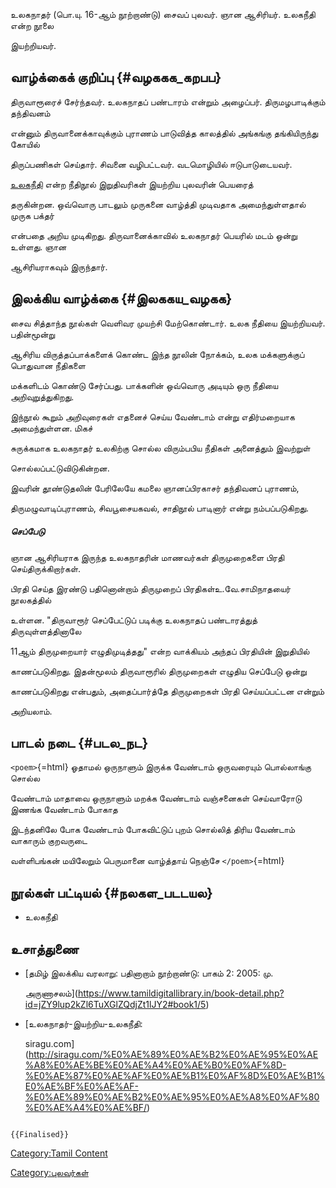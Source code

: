 உலகநாதர் (பொ.யு. 16-ஆம் நூற்றாண்டு) சைவப் புலவர். ஞான ஆசிரியர். உலகநீதி என்ற நூலை
இயற்றியவர்.

## வாழ்க்கைக் குறிப்பு {#வழககக_கறபப}

திருவாரூரைச் சேர்ந்தவர். உலகநாதப் பண்டாரம் என்றும் அழைப்பர். திருமழபாடிக்கும் தந்திவனம்
என்னும் திருவானைக்காவுக்கும் புராணம் பாடுவித்த காலத்தில் அங்கங்கு தங்கியிருந்து கோயில்
திருப்பணிகள் செய்தார். சிவனை வழிபட்டவர். வடமொழியில் ஈடுபாடுடையவர்.
[உலகநீதி](உலகநீதி "wikilink") என்ற நீதிநூல் இறுதிவரிகள் இயற்றிய புலவரின் பெயரைத்
தருகின்றன. ஒவ்வொரு பாடலும் முருகனை வாழ்த்தி முடிவதாக அமைந்துள்ளதால் முருக பக்தர்
என்பதை அறிய முடிகிறது. திருவானைக்காவில் உலகநாதர் பெயரில் மடம் ஒன்று உள்ளது. ஞான
ஆசிரியராகவும் இருந்தார்.

## இலக்கிய வாழ்க்கை {#இலககய_வழகக}

சைவ சித்தாந்த நூல்கள் வெளிவர முயற்சி மேற்கொண்டார். உலக நீதியை இயற்றியவர். பதின்மூன்று
ஆசிரிய விருத்தப்பாக்களைக் கொண்ட இந்த நூலின் நோக்கம், உலக மக்களுக்குப் பொதுவான நீதிகளை
மக்களிடம் கொண்டு சேர்ப்பது. பாக்களின் ஒவ்வொரு அடியும் ஒரு நீதியை அறிவுறுத்துகிறது.
இந்நூல் கூறும் அறிவுரைகள் எதனைச் செய்ய வேண்டாம் என்று எதிர்மறையாக அமைந்துள்ளன. மிகச்
சுருக்கமாக உலகநாதர் உலகிற்கு சொல்ல விரும்பபிய நீதிகள் அனைத்தும் இவற்றுள்
சொல்லப்பட்டுவிடுகின்றன.

இவரின் தூண்டுதலின் பேரிலேயே கமலை ஞானப்பிரகாசர் தந்திவனப் புராணம்,
திருமழுவாடிப்புராணம், சிவபூசையகவல், சாதிநூல் பாடினார் என்று நம்பப்படுகிறது.

##### செப்பேடு

ஞான ஆசிரியராக இருந்த உலகநாதரின் மாணவர்கள் திருமுறைகளை பிரதி செய்திருக்கிறார்கள்.
பிரதி செய்த இரண்டு பதினொன்றாம் திருமுறைப் பிரதிகள்உ.வே.சாமிநாதயைர் நூலகத்தில்
உள்ளன. \"திருவாரூர் செப்பேட்டுப் படிக்கு உலகநாதப் பண்டாரத்துத் திருவுள்ளத்தினாலே
11ஆம் திருமுறையார் எழுதிமுடித்தது\" என்ற வாக்கியம் அந்தப் பிரதியின் இறுதியில்
காணப்படுகிறது. இதன்மூலம் திருவாரூரில் திருமுறைகள் எழுதிய செப்பேடு ஒன்று
காணப்படுகிறது என்பதும், அதைப்பார்த்தே திருமுறைகள் பிரதி செய்யப்பட்டன என்றும்
அறியலாம்.

## பாடல் நடை {#படல_நட}

`<poem>`{=html} ஓதாமல் ஒருநாளும் இருக்க வேண்டாம் ஒருவரையும் பொல்லாங்கு சொல்ல
வேண்டாம் மாதாவை ஒருநாளும் மறக்க வேண்டாம் வஞ்சனைகள் செய்வாரோடு இணங்க வேண்டாம் போகாத
இடந்தனிலே போக வேண்டாம் போகவிட்டுப் புறம் சொல்லித் திரிய வேண்டாம் வாகாரும் குறவருடை
வள்ளிபங்கன் மயிலேறும் பெருமானை வாழ்த்தாய் நெஞ்சே `</poem>`{=html}

## நூல்கள் பட்டியல் {#நலகள_படடயல}

-   உலகநீதி

## உசாத்துணை

-   [தமிழ் இலக்கிய வரலாறு: பதினாறாம் நூற்றாண்டு: பாகம் 2: 2005: மு.
    அருணாசலம்](https://www.tamildigitallibrary.in/book-detail.php?id=jZY9lup2kZl6TuXGlZQdjZt1lJY2#book1/5)
-   [உலகநாதர்-இயற்றிய-உலகநீதி:
    siragu.com](http://siragu.com/%E0%AE%89%E0%AE%B2%E0%AE%95%E0%AE%A8%E0%AE%BE%E0%AE%A4%E0%AE%B0%E0%AF%8D-%E0%AE%87%E0%AE%AF%E0%AE%B1%E0%AF%8D%E0%AE%B1%E0%AE%BF%E0%AE%AF-%E0%AE%89%E0%AE%B2%E0%AE%95%E0%AE%A8%E0%AF%80%E0%AE%A4%E0%AE%BF/)

```{=mediawiki}
{{Finalised}}
```
[Category:Tamil Content](Category:Tamil_Content "wikilink")
[Category:புலவர்கள்](Category:புலவர்கள் "wikilink")
